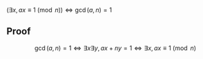 $(\exists x, ax \equiv 1 \pmod{n}) \iff \gcd(a, n) = 1$

## Proof

$$
\gcd(a, n) = 1
\iff \exists x \exists y, ax + ny = 1
\iff \exists x, ax \equiv 1 \pmod{n}
$$
